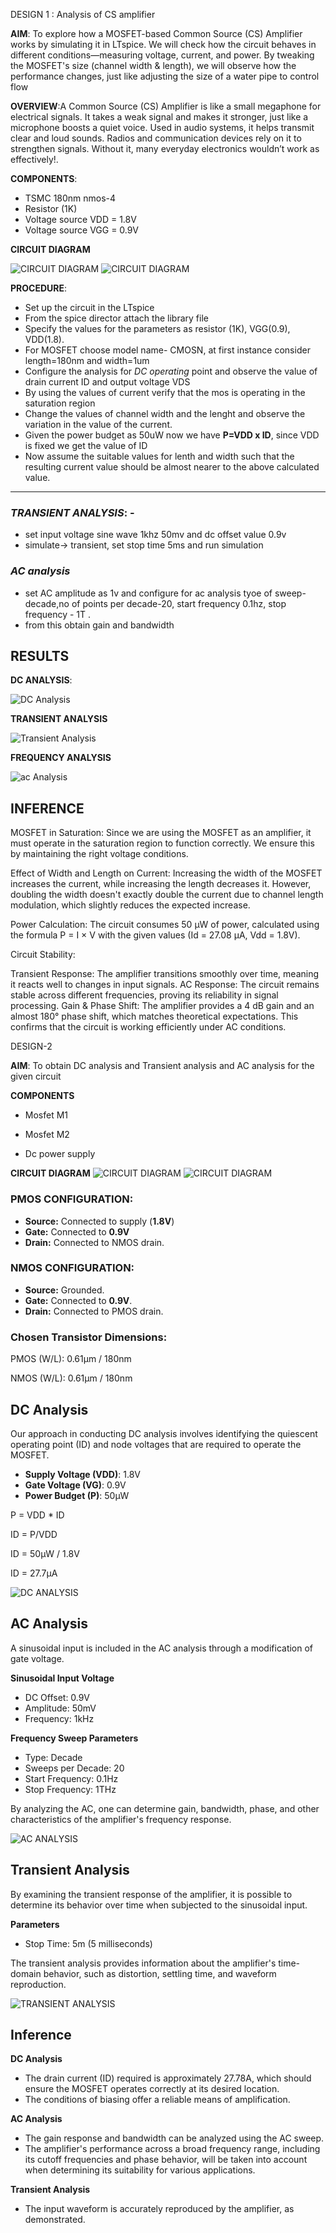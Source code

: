  DESIGN  1 :    Analysis of CS amplifier

**AIM**: To explore how a MOSFET-based Common Source (CS) Amplifier works by simulating it in LTspice. We will check how the circuit behaves in different conditions—measuring voltage, current, and power. By tweaking the MOSFET's size (channel width & length), we will observe how the performance changes, just like adjusting the size of a water pipe to control flow


**OVERVIEW**:A Common Source (CS) Amplifier is like a small megaphone for electrical signals.
It takes a weak signal and makes it stronger, just like a microphone boosts a quiet voice.
Used in audio systems, it helps transmit clear and loud sounds.
Radios and communication devices rely on it to strengthen signals.
Without it, many everyday electronics wouldn’t work as effectively!.



**COMPONENTS**:

- TSMC 180nm nmos-4
- Resistor (1K)
- Voltage source VDD = 1.8V
- Voltage source VGG = 0.9V

**CIRCUIT DIAGRAM**

![**CIRCUIT DIAGRAM**](https://github.com/srujanjainhn/LIC-LAB/blob/41348dee186eee422369f0f0c53d30a37656ee31/images/1.png)
![**CIRCUIT DIAGRAM**](https://github.com/srujanjainhn/LIC-LAB/blob/46f08e77dc1e594cd0b091be463bc956dff6eaa9/images/Screenshot%202025-02-17%20220403.png)

 
 **PROCEDURE**:
 
 - Set up the circuit in the LTspice
 - From the spice director attach the library file 
 - Specify the values for the parameters as resistor (1K), VGG(0.9), VDD(1.8).
- For MOSFET choose model name- CMOSN, at first instance consider length=180nm and width=1um 
- Configure the analysis for *DC operating* point and observe the value of drain current ID and output voltage VDS
- By using the values of current verify that the mos is operating in the saturation region 
- Change the values of channel width and the lenght and observe the variation in the value of the current.
- Given the power budget as 50uW now we have **P=VDD x ID**, since VDD is fixed we get the value of ID 
- Now assume the suitable values for lenth and width such that the resulting current value should be almost nearer to the above calculated value.
---
### *TRANSIENT ANALYSIS*: - 
- set input voltage sine wave 1khz 50mv and dc offset value 0.9v 
- simulate-> transient, set stop time 5ms and run simulation 
### *AC analysis*
- set AC amplitude as 1v and configure for ac analysis tyoe of sweep- decade,no of points per decade-20, start frequency 0.1hz, stop frequency - 1T .
- from this obtain gain and bandwidth 


## **RESULTS**

**DC ANALYSIS**:


![**DC Analysis**](https://github.com/srujanjainhn/LIC-LAB/blob/8cb36b8edce8c55e7a91dcbcea7403ec368539fa/images/2.png)



**TRANSIENT ANALYSIS**

![**Transient Analysis**](https://github.com/srujanjainhn/LIC-LAB/blob/d389bac9b89a6a346d48e85acecaab7bdad2214f/images/4.png)




**FREQUENCY ANALYSIS**

![**ac  Analysis**](https://github.com/srujanjainhn/LIC-LAB/blob/242ceda5e8886cc2ab84fad5da4670e2812ba61f/images/3.png)




## INFERENCE 
MOSFET in Saturation: Since we are using the MOSFET as an amplifier, it must operate in the saturation region to function correctly. We ensure this by maintaining the right voltage conditions.

Effect of Width and Length on Current: Increasing the width of the MOSFET increases the current, while increasing the length decreases it. However, doubling the width doesn't exactly double the current due to channel length modulation, which slightly reduces the expected increase.

Power Calculation: The circuit consumes 50 µW of power, calculated using the formula P = I × V with the given values (Id = 27.08 µA, Vdd = 1.8V).

Circuit Stability:

Transient Response: The amplifier transitions smoothly over time, meaning it reacts well to changes in input signals.
AC Response: The circuit remains stable across different frequencies, proving its reliability in signal processing.
Gain & Phase Shift: The amplifier provides a 4 dB gain and an almost 180° phase shift, which matches theoretical expectations. This confirms that the circuit is working efficiently under AC conditions.






DESIGN-2

**AIM**: To obtain DC analysis and Transient analysis and AC analysis for the given circuit 

**COMPONENTS**
- Mosfet M1
 
- Mosfet M2
  
- Dc power supply

 **CIRCUIT DIAGRAM**
 ![**CIRCUIT DIAGRAM**](https://github.com/srujanjainhn/LIC-LAB/blob/0c6f26682a0c1e2967b3a705e3eddcc021bd3906/images/Screenshot%202025-02-17%20215921.png)
 ![**CIRCUIT DIAGRAM**]()
 

### **PMOS CONFIGURATION:**

- **Source:** Connected to supply (**1.8V**)  
- **Gate:** Connected to **0.9V**  
- **Drain:** Connected to NMOS drain.  

### **NMOS CONFIGURATION:**

- **Source:** Grounded.  
- **Gate:** Connected to **0.9V**.  
- **Drain:** Connected to PMOS drain.  

### **Chosen Transistor Dimensions:**

PMOS (W/L): 0.61μm / 180nm 

NMOS (W/L): 0.61μm / 180nm

## **DC Analysis**

Our approach in conducting DC analysis involves identifying the quiescent operating point (ID) and node voltages that are required to operate the MOSFET.

- **Supply Voltage (VDD)**: 1.8V  
- **Gate Voltage (VG)**: 0.9V  
- **Power Budget (P)**: 50μW  

P = VDD * ID

ID = P/VDD

ID = 50μW / 1.8V

ID = 27.7μA

![DC ANALYSIS](https://github.com/srujanjainhn/LIC-LAB/blob/d7bb35f27367ae95c2ed0fd0b2144d6a0f60b8dd/images/Screenshot%202025-02-17%20215901.png)



## **AC Analysis**

A sinusoidal input is included in the AC analysis through a modification of gate voltage.

**Sinusoidal Input Voltage**

- DC Offset: 0.9V  
- Amplitude: 50mV  
- Frequency: 1kHz

**Frequency Sweep Parameters**

- Type: Decade  
- Sweeps per Decade: 20  
- Start Frequency: 0.1Hz  
- Stop Frequency: 1THz  

By analyzing the AC, one can determine gain, bandwidth, phase, and other characteristics of the amplifier's frequency response.

![AC ANALYSIS](https://github.com/srujanjainhn/LIC-LAB/blob/e4b988a20519e4edff634803c124dffaf29c599b/images/Screenshot%202025-02-17%20220318.png)


## **Transient Analysis**

By examining the transient response of the amplifier, it is possible to determine its behavior over time when subjected to the sinusoidal input.

**Parameters**

- Stop Time: 5m (5 milliseconds)

The transient analysis provides information about the amplifier's time-domain behavior, such as distortion, settling time, and waveform reproduction.

![TRANSIENT ANALYSIS](https://github.com/srujanjainhn/LIC-LAB/blob/98b7459b869eec9f9cb8a5f61014aa693fa5a2a6/images/Screenshot%202025-02-17%20220129.png)


## **Inference**

**DC Analysis**

- The drain current (ID) required is approximately 27.78A, which should ensure the MOSFET operates correctly at its desired location.
- The conditions of biasing offer a reliable means of amplification.

**AC Analysis**

- The gain response and bandwidth can be analyzed using the AC sweep.
- The amplifier's performance across a broad frequency range, including its cutoff frequencies and phase behavior, will be taken into account when determining its suitability for various applications.

**Transient Analysis**

- The input waveform is accurately reproduced by the amplifier, as demonstrated.

  

